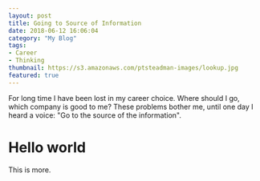 ```yaml
---
layout: post
title: Going to Source of Information
date: 2018-06-12 16:06:04
category: "My Blog"
tags:
- Career
- Thinking
thumbnail: https://s3.amazonaws.com/ptsteadman-images/lookup.jpg
featured: true
---
```


For long time I have been lost in my career choice. Where should I go, which company is good to me? These problems bother me, until one day I heard a voice: "Go to the source of the information".

<!--more-->

# Hello world

This is more.

